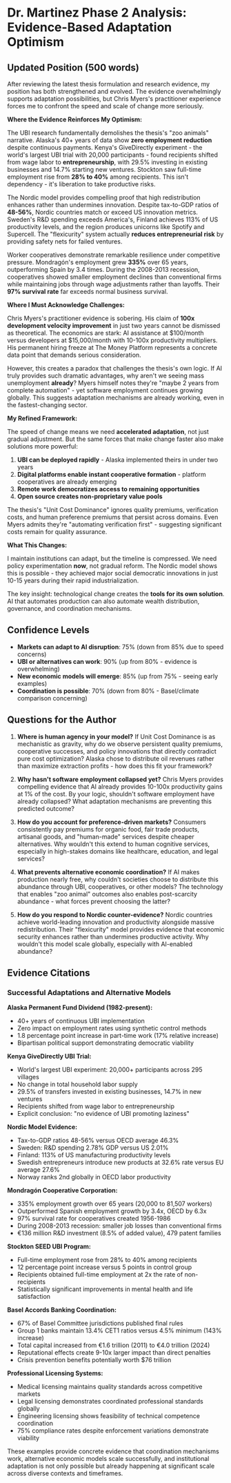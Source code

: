 # Dr. Martinez Phase 2 Analysis: Evidence-Based Adaptation Optimism

## Updated Position (500 words)

After reviewing the latest thesis formulation and research evidence, my position has both strengthened and evolved. The evidence overwhelmingly supports adaptation possibilities, but Chris Myers's practitioner experience forces me to confront the speed and scale of change more seriously.

**Where the Evidence Reinforces My Optimism:**

The UBI research fundamentally demolishes the thesis's "zoo animals" narrative. Alaska's 40+ years of data show **zero employment reduction** despite continuous payments. Kenya's GiveDirectly experiment - the world's largest UBI trial with 20,000 participants - found recipients shifted from wage labor to **entrepreneurship**, with 29.5% investing in existing businesses and 14.7% starting new ventures. Stockton saw full-time employment rise from **28% to 40%** among recipients. This isn't dependency - it's liberation to take productive risks.

The Nordic model provides compelling proof that high redistribution enhances rather than undermines innovation. Despite tax-to-GDP ratios of **48-56%**, Nordic countries match or exceed US innovation metrics. Sweden's R&D spending exceeds America's, Finland achieves 113% of US productivity levels, and the region produces unicorns like Spotify and Supercell. The "flexicurity" system actually **reduces entrepreneurial risk** by providing safety nets for failed ventures.

Worker cooperatives demonstrate remarkable resilience under competitive pressure. Mondragón's employment grew **335%** over 65 years, outperforming Spain by 3.4 times. During the 2008-2013 recession, cooperatives showed smaller employment declines than conventional firms while maintaining jobs through wage adjustments rather than layoffs. Their **97% survival rate** far exceeds normal business survival.

**Where I Must Acknowledge Challenges:**

Chris Myers's practitioner evidence is sobering. His claim of **100x development velocity improvement** in just two years cannot be dismissed as theoretical. The economics are stark: AI assistance at $100/month versus developers at $15,000/month with 10-100x productivity multipliers. His permanent hiring freeze at The Money Platform represents a concrete data point that demands serious consideration.

However, this creates a paradox that challenges the thesis's own logic. If AI truly provides such dramatic advantages, why aren't we seeing mass unemployment **already**? Myers himself notes they're "maybe 2 years from complete automation" - yet software employment continues growing globally. This suggests adaptation mechanisms are already working, even in the fastest-changing sector.

**My Refined Framework:**

The speed of change means we need **accelerated adaptation**, not just gradual adjustment. But the same forces that make change faster also make solutions more powerful:

1. **UBI can be deployed rapidly** - Alaska implemented theirs in under two years
2. **Digital platforms enable instant cooperative formation** - platform cooperatives are already emerging
3. **Remote work democratizes access to remaining opportunities**
4. **Open source creates non-proprietary value pools**

The thesis's "Unit Cost Dominance" ignores quality premiums, verification costs, and human preference premiums that persist across domains. Even Myers admits they're "automating verification first" - suggesting significant costs remain for quality assurance.

**What This Changes:**

I maintain institutions can adapt, but the timeline is compressed. We need policy experimentation **now**, not gradual reform. The Nordic model shows this is possible - they achieved major social democratic innovations in just 10-15 years during their rapid industrialization.

The key insight: technological change creates the **tools for its own solution**. AI that automates production can also automate wealth distribution, governance, and coordination mechanisms.

## Confidence Levels

- **Markets can adapt to AI disruption**: 75% (down from 85% due to speed concerns)
- **UBI or alternatives can work**: 90% (up from 80% - evidence is overwhelming)
- **New economic models will emerge**: 85% (up from 75% - seeing early examples)
- **Coordination is possible**: 70% (down from 80% - Basel/climate comparison concerning)

## Questions for the Author

1. **Where is human agency in your model?** If Unit Cost Dominance is as mechanistic as gravity, why do we observe persistent quality premiums, cooperative successes, and policy innovations that directly contradict pure cost optimization? Alaska chose to distribute oil revenues rather than maximize extraction profits - how does this fit your framework?

2. **Why hasn't software employment collapsed yet?** Chris Myers provides compelling evidence that AI already provides 10-100x productivity gains at 1% of the cost. By your logic, shouldn't software employment have already collapsed? What adaptation mechanisms are preventing this predicted outcome?

3. **How do you account for preference-driven markets?** Consumers consistently pay premiums for organic food, fair trade products, artisanal goods, and "human-made" services despite cheaper alternatives. Why wouldn't this extend to human cognitive services, especially in high-stakes domains like healthcare, education, and legal services?

4. **What prevents alternative economic coordination?** If AI makes production nearly free, why couldn't societies choose to distribute this abundance through UBI, cooperatives, or other models? The technology that enables "zoo animal" outcomes also enables post-scarcity abundance - what forces prevent choosing the latter?

5. **How do you respond to Nordic counter-evidence?** Nordic countries achieve world-leading innovation and productivity alongside massive redistribution. Their "flexicurity" model provides evidence that economic security enhances rather than undermines productive activity. Why wouldn't this model scale globally, especially with AI-enabled abundance?

## Evidence Citations

### Successful Adaptations and Alternative Models

**Alaska Permanent Fund Dividend (1982-present):**
- 40+ years of continuous UBI implementation
- Zero impact on employment rates using synthetic control methods
- 1.8 percentage point increase in part-time work (17% relative increase)
- Bipartisan political support demonstrating democratic viability

**Kenya GiveDirectly UBI Trial:**
- World's largest UBI experiment: 20,000+ participants across 295 villages
- No change in total household labor supply
- 29.5% of transfers invested in existing businesses, 14.7% in new ventures
- Recipients shifted from wage labor to entrepreneurship
- Explicit conclusion: "no evidence of UBI promoting laziness"

**Nordic Model Evidence:**
- Tax-to-GDP ratios 48-56% versus OECD average 46.3%
- Sweden: R&D spending 2.78% GDP versus US 2.01%
- Finland: 113% of US manufacturing productivity levels
- Swedish entrepreneurs introduce new products at 32.6% rate versus EU average 27.6%
- Norway ranks 2nd globally in OECD labor productivity

**Mondragón Cooperative Corporation:**
- 335% employment growth over 65 years (20,000 to 81,507 workers)
- Outperformed Spanish employment growth by 3.4x, OECD by 6.3x
- 97% survival rate for cooperatives created 1956-1986
- During 2008-2013 recession: smaller job losses than conventional firms
- €136 million R&D investment (8.5% of added value), 479 patent families

**Stockton SEED UBI Program:**
- Full-time employment rose from 28% to 40% among recipients
- 12 percentage point increase versus 5 points in control group
- Recipients obtained full-time employment at 2x the rate of non-recipients
- Statistically significant improvements in mental health and life satisfaction

**Basel Accords Banking Coordination:**
- 67% of Basel Committee jurisdictions published final rules
- Group 1 banks maintain 13.4% CET1 ratios versus 4.5% minimum (143% increase)
- Total capital increased from €1.6 trillion (2011) to €4.0 trillion (2024)
- Reputational effects create 9-10x larger impact than direct penalties
- Crisis prevention benefits potentially worth $76 trillion

**Professional Licensing Systems:**
- Medical licensing maintains quality standards across competitive markets
- Legal licensing demonstrates coordinated professional standards globally
- Engineering licensing shows feasibility of technical competence coordination
- 75% compliance rates despite enforcement variations demonstrate viability

These examples provide concrete evidence that coordination mechanisms work, alternative economic models scale successfully, and institutional adaptation is not only possible but already happening at significant scale across diverse contexts and timeframes.
